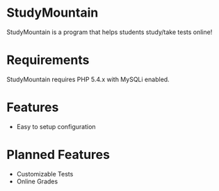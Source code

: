 StudyMountain
=============

StudyMountain is a program that helps students study/take tests online!

Requirements
============

StudyMountain requires PHP 5.4.x with MySQLi enabled.

Features
========

  - Easy to setup configuration

Planned Features
================

  - Customizable Tests
  - Online Grades
